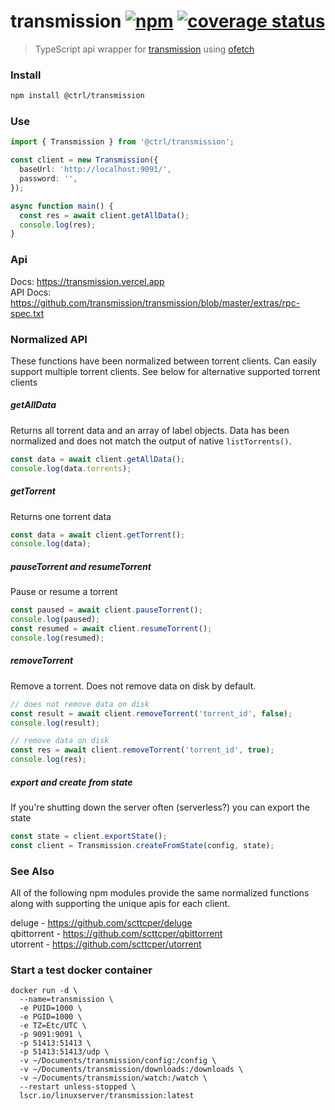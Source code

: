 # transmission [![npm](https://img.shields.io/npm/v/@ctrl/transmission.svg?maxAge=3600)](https://www.npmjs.com/package/@ctrl/transmission) [![coverage status](https://codecov.io/gh/scttcper/transmission/branch/master/graph/badge.svg)](https://codecov.io/gh/scttcper/transmission)

> TypeScript api wrapper for [transmission](https://transmissionbt.com/) using [ofetch](https://github.com/unjs/ofetch)

### Install

```sh
npm install @ctrl/transmission
```

### Use

```ts
import { Transmission } from '@ctrl/transmission';

const client = new Transmission({
  baseUrl: 'http://localhost:9091/',
  password: '',
});

async function main() {
  const res = await client.getAllData();
  console.log(res);
}
```

### Api

Docs: https://transmission.vercel.app  
API Docs: https://github.com/transmission/transmission/blob/master/extras/rpc-spec.txt

### Normalized API

These functions have been normalized between torrent clients. Can easily support multiple torrent clients. See below for alternative supported torrent clients

##### getAllData

Returns all torrent data and an array of label objects. Data has been normalized and does not match the output of native `listTorrents()`.

```ts
const data = await client.getAllData();
console.log(data.torrents);
```

##### getTorrent

Returns one torrent data

```ts
const data = await client.getTorrent();
console.log(data);
```

##### pauseTorrent and resumeTorrent

Pause or resume a torrent

```ts
const paused = await client.pauseTorrent();
console.log(paused);
const resumed = await client.resumeTorrent();
console.log(resumed);
```

##### removeTorrent

Remove a torrent. Does not remove data on disk by default.

```ts
// does not remove data on disk
const result = await client.removeTorrent('torrent_id', false);
console.log(result);

// remove data on disk
const res = await client.removeTorrent('torrent_id', true);
console.log(res);
```

##### export and create from state

If you're shutting down the server often (serverless?) you can export the state

```ts
const state = client.exportState();
const client = Transmission.createFromState(config, state);
```

### See Also

All of the following npm modules provide the same normalized functions along with supporting the unique apis for each client.

deluge - https://github.com/scttcper/deluge  
qbittorrent - https://github.com/scttcper/qbittorrent  
utorrent - https://github.com/scttcper/utorrent

### Start a test docker container

```
docker run -d \
  --name=transmission \
  -e PUID=1000 \
  -e PGID=1000 \
  -e TZ=Etc/UTC \
  -p 9091:9091 \
  -p 51413:51413 \
  -p 51413:51413/udp \
  -v ~/Documents/transmission/config:/config \
  -v ~/Documents/transmission/downloads:/downloads \
  -v ~/Documents/transmission/watch:/watch \
  --restart unless-stopped \
  lscr.io/linuxserver/transmission:latest
```
